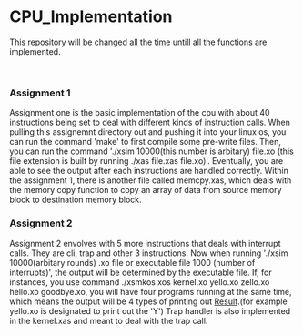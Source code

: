 # CPU_Implementation
<p>This repository will be changed all the time untill all the functions are implemented. </p>
</br>
<h3>Assignment 1 </h3>
<p>Assignment one is the basic implementation of the cpu with about 40 instructions being set to deal with different kinds of instruction
calls. When pulling this assignemnt directory out and pushing it into your linux os, you can run the command 'make' to first compile
some pre-write files. Then, you can run the command './xsim 10000(this number is arbitary) file.xo (this file extension is built by running 
./xas file.xas file.xo)'. Eventually, you are able to see the output after each instructions are handled correctly.
Within the assignment 1, there is another file called memcpy.xas, which deals with the memory copy function to copy an array of data 
from source memory block to destination memory block.</p>

<h3>Assignment 2 </h3>
<p>
Assignment 2 envolves with 5 more instructions that deals with interrupt calls. They are cli, trap and other 3 instructions. 
Now when running './xsim 10000(arbitary rounds) .xo file or executable file 1000 (number of interrupts)', the output will be determined 
by the executable file. If, for instances, you use command ./xsmkos xos kernel.xo yello.xo zello.xo hello.xo goodbye.xo, you will have 
four programs running at the same time, which means the output will be 4 types of printing out <a href="http://web.cs.dal.ca/~xuhui/os_output.txt">Result<a>.(for example yello.xo is designated to print out the 'Y')
Trap handler is also implemented in the kernel.xas and meant to deal with the trap call. 
</p>


